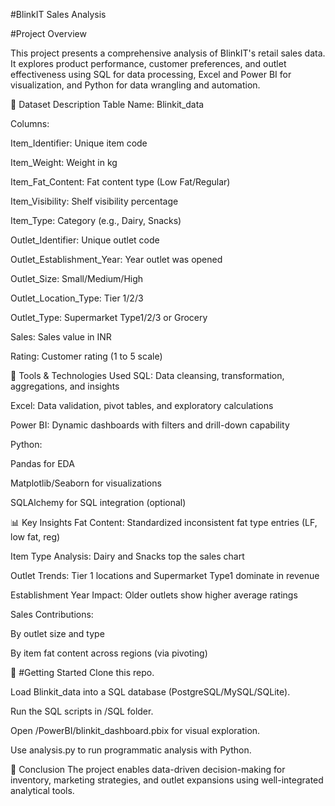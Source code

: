 #BlinkIT Sales Analysis

#Project Overview

This project presents a comprehensive analysis of BlinkIT's retail sales data. It explores product performance, customer preferences, and outlet effectiveness using SQL for data processing, Excel and Power BI for visualization, and Python for data wrangling and automation.

📁 Dataset Description
Table Name: Blinkit_data

Columns:

Item_Identifier: Unique item code

Item_Weight: Weight in kg

Item_Fat_Content: Fat content type (Low Fat/Regular)

Item_Visibility: Shelf visibility percentage

Item_Type: Category (e.g., Dairy, Snacks)

Outlet_Identifier: Unique outlet code

Outlet_Establishment_Year: Year outlet was opened

Outlet_Size: Small/Medium/High

Outlet_Location_Type: Tier 1/2/3

Outlet_Type: Supermarket Type1/2/3 or Grocery

Sales: Sales value in INR

Rating: Customer rating (1 to 5 scale)

🔧 Tools & Technologies Used
SQL: Data cleansing, transformation, aggregations, and insights

Excel: Data validation, pivot tables, and exploratory calculations

Power BI: Dynamic dashboards with filters and drill-down capability

Python:

Pandas for EDA

Matplotlib/Seaborn for visualizations

SQLAlchemy for SQL integration (optional)

📊 Key Insights
Fat Content: Standardized inconsistent fat type entries (LF, low fat, reg)

Item Type Analysis: Dairy and Snacks top the sales chart

Outlet Trends: Tier 1 locations and Supermarket Type1 dominate in revenue

Establishment Year Impact: Older outlets show higher average ratings

Sales Contributions:

By outlet size and type

By item fat content across regions (via pivoting)

🚀 #Getting Started
Clone this repo.

Load Blinkit_data into a SQL database (PostgreSQL/MySQL/SQLite).

Run the SQL scripts in /SQL folder.

Open /PowerBI/blinkit_dashboard.pbix for visual exploration.

Use analysis.py to run programmatic analysis with Python.



📌 Conclusion
The project enables data-driven decision-making for inventory, marketing strategies, and outlet expansions using well-integrated analytical tools.
